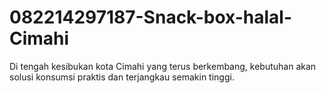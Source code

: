 # 082214297187-Snack-box-halal-Cimahi
Di tengah kesibukan kota Cimahi yang terus berkembang, kebutuhan akan solusi konsumsi praktis dan terjangkau semakin tinggi.
